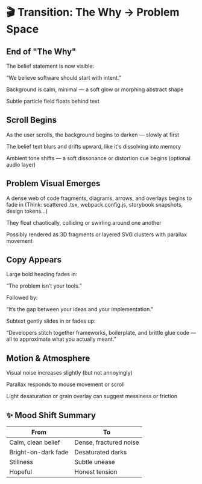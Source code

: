 # 🎬 Transition: The Why → Problem Space

## End of "The Why"

The belief statement is now visible:

“We believe software should start with intent.”

Background is calm, minimal — a soft glow or morphing abstract shape

Subtle particle field floats behind text

## Scroll Begins

As the user scrolls, the background begins to darken — slowly at first

The belief text blurs and drifts upward, like it's dissolving into memory

Ambient tone shifts — a soft dissonance or distortion cue begins (optional audio layer)

## Problem Visual Emerges

A dense web of code fragments, diagrams, arrows, and overlays begins to fade in
(Think: scattered .tsx, webpack.config.js, storybook snapshots, design tokens…)

They float chaotically, colliding or swirling around one another

Possibly rendered as 3D fragments or layered SVG clusters with parallax movement

## Copy Appears

Large bold heading fades in:

“The problem isn’t your tools.”

Followed by:

“It’s the gap between your ideas and your implementation.”

Subtext gently slides in or fades up:

“Developers stitch together frameworks, boilerplate, and brittle glue code — all to approximate what you actually meant.”

## Motion & Atmosphere

Visual noise increases slightly (but not annoyingly)

Parallax responds to mouse movement or scroll

Light desaturation or grain overlay can suggest messiness or friction

## ✨ Mood Shift Summary

| From                | To                     |
| ------------------- | ---------------------- |
| Calm, clean belief  | Dense, fractured noise |
| Bright-on-dark fade | Desaturated darks      |
| Stillness           | Subtle unease          |
| Hopeful             | Honest tension         |
